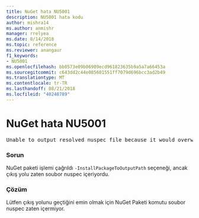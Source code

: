 ```yaml
---
title: NuGet hata NU5001
description: NU5001 hata kodu
author: mishra14
ms.author: anmishr
manager: rrelyea
ms.date: 8/14/2018
ms.topic: reference
ms.reviewer: anangaur
f1_keywords:
- NU5001
ms.openlocfilehash: bb0573e09b06909ecd961823635b9a5a7a66453a
ms.sourcegitcommit: c643dd2c44e085601551ff7079d696bcc3ad2b49
ms.translationtype: MT
ms.contentlocale: tr-TR
ms.lasthandoff: 08/21/2018
ms.locfileid: "40248789"
---
```

# <a name="nuget-error-nu5001"></a>NuGet hata NU5001
<pre>Unable to output resolved nuspec file because it would overwrite the original at 'F:\project\project.nuspec'.</pre>

### <a name="issue"></a>Sorun

NuGet paketi işlemi çağrıldı `-InstallPackageToOutputPath` seçeneği, ancak çıkış yolu zaten soubor nuspec içeriyordu.


### <a name="solution"></a>Çözüm

Lütfen çıkış yolunu geçtiğini emin olmak için NuGet Paketi komutu soubor nuspec zaten içermiyor.

